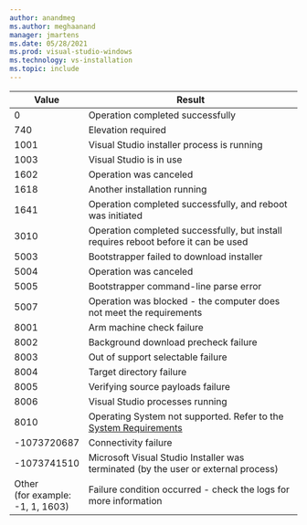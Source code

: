 ```yaml
---
author: anandmeg
ms.author: meghaanand
manager: jmartens
ms.date: 05/28/2021
ms.prod: visual-studio-windows
ms.technology: vs-installation
ms.topic: include
---
```


| **Value** | **Result** |
| --------- | ---------- |
| 0 | Operation completed successfully |
| 740 | Elevation required |
| 1001 | Visual Studio installer process is running |
| 1003 | Visual Studio is in use |
| 1602 | Operation was canceled |
| 1618 | Another installation running |
| 1641 | Operation completed successfully, and reboot was initiated |
| 3010 | Operation completed successfully, but install requires reboot before it can be used |
| 5003 | Bootstrapper failed to download installer |
| 5004 | Operation was canceled |
| 5005 | Bootstrapper command-line parse error |
| 5007 | Operation was blocked - the computer does not meet the requirements |
| 8001 | Arm machine check failure |
| 8002 | Background download precheck failure |
| 8003 | Out of support selectable failure |
| 8004 | Target directory failure |
| 8005 | Verifying source payloads failure |
| 8006 | Visual Studio processes running |
| 8010 | Operating System not supported.  Refer to the [System Requirements](/visualstudio/releases/2022/system-requirements) |
| -1073720687 | Connectivity failure |
| -1073741510 | Microsoft Visual Studio Installer was terminated (by the user or external process) |
| Other<br>(for example:<br>-1, 1, 1603) | Failure condition occurred - check the logs for more information |
